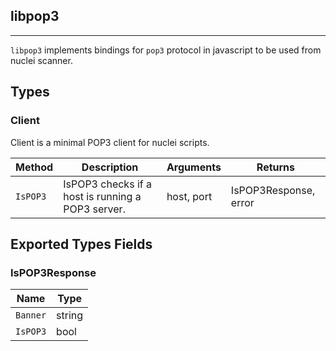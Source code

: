 ## libpop3 
---


`libpop3` implements bindings for `pop3` protocol in javascript
to be used from nuclei scanner.



## Types

### Client

 Client is a minimal POP3 client for nuclei scripts.

| Method | Description | Arguments | Returns |
|--------|-------------|-----------|---------|
| `IsPOP3` |  IsPOP3 checks if a host is running a POP3 server. | host, port | IsPOP3Response, error |




## Exported Types Fields
### IsPOP3Response

| Name | Type | 
|--------|-------------|
| `Banner` | string |
| `IsPOP3` | bool |
